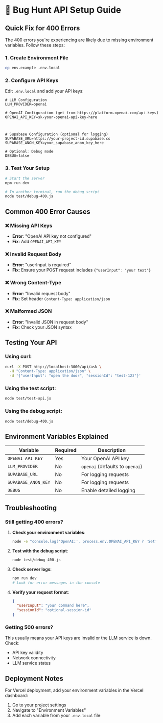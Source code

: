 # 🚀 Bug Hunt API Setup Guide

## Quick Fix for 400 Errors

The 400 errors you're experiencing are likely due to missing environment variables. Follow these steps:

### 1. Create Environment File

```bash
cp env.example .env.local
```

### 2. Configure API Keys

Edit `.env.local` and add your API keys:

```env
# LLM Configuration
LLM_PROVIDER=openai

# OpenAI Configuration (get from https://platform.openai.com/api-keys)
OPENAI_API_KEY=sk-your-openai-api-key-here



# Supabase Configuration (optional for logging)
SUPABASE_URL=https://your-project-id.supabase.co
SUPABASE_ANON_KEY=your_supabase_anon_key_here

# Optional: Debug mode
DEBUG=false
```

### 3. Test Your Setup

```bash
# Start the server
npm run dev

# In another terminal, run the debug script
node test/debug-400.js
```

## Common 400 Error Causes

### ❌ Missing API Keys
- **Error**: "OpenAI API key not configured"
- **Fix**: Add `OPENAI_API_KEY`

### ❌ Invalid Request Body
- **Error**: "userInput is required"
- **Fix**: Ensure your POST request includes `{"userInput": "your text"}`

### ❌ Wrong Content-Type
- **Error**: "Invalid request body"
- **Fix**: Set header `Content-Type: application/json`

### ❌ Malformed JSON
- **Error**: "Invalid JSON in request body"
- **Fix**: Check your JSON syntax

## Testing Your API

### Using curl:
```bash
curl -X POST http://localhost:3000/api/ask \
  -H "Content-Type: application/json" \
  -d '{"userInput": "open the door", "sessionId": "test-123"}'
```

### Using the test script:
```bash
node test/test-api.js
```

### Using the debug script:
```bash
node test/debug-400.js
```

## Environment Variables Explained

| Variable | Required | Description |
|----------|----------|-------------|
| `OPENAI_API_KEY` | Yes | Your OpenAI API key |
| `LLM_PROVIDER` | No | `openai` (defaults to `openai`) |
| `SUPABASE_URL` | No | For logging requests |
| `SUPABASE_ANON_KEY` | No | For logging requests |
| `DEBUG` | No | Enable detailed logging |

## Troubleshooting

### Still getting 400 errors?

1. **Check your environment variables**:
   ```bash
   node -e "console.log('OpenAI:', process.env.OPENAI_API_KEY ? 'Set' : 'Missing')"
   ```

2. **Test with the debug script**:
   ```bash
   node test/debug-400.js
   ```

3. **Check server logs**:
   ```bash
   npm run dev
   # Look for error messages in the console
   ```

4. **Verify your request format**:
   ```json
   {
     "userInput": "your command here",
     "sessionId": "optional-session-id"
   }
   ```

### Getting 500 errors?

This usually means your API keys are invalid or the LLM service is down. Check:
- API key validity
- Network connectivity
- LLM service status

## Deployment Notes

For Vercel deployment, add your environment variables in the Vercel dashboard:
1. Go to your project settings
2. Navigate to "Environment Variables"
3. Add each variable from your `.env.local` file 